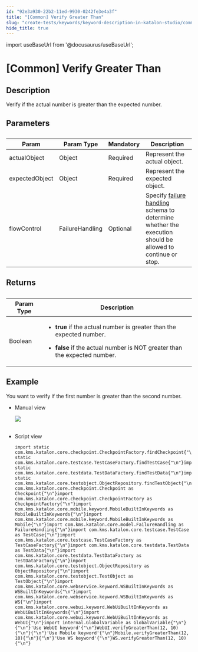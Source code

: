 ```yaml
---
id: "92e3a930-22b2-11ed-9930-0242fe3e4a3f"
title: "[Common] Verify Greater Than"
slug: "create-tests/keywords/keyword-description-in-katalon-studio/common-assertions/common-verify-greater-than"
hide_title: true
---
```

import useBaseUrl from '@docusaurus/useBaseUrl';


# <a id="id_0" class="anchor_top_offset"/><a id="ariaid-title1" class="anchor_top_offset"/>[Common] Verify Greater Than


## <a id="id_0__id_1" class="anchor_top_offset"/>Description  

              
<p xmlns="http://www.w3.org/1999/xhtml" className="p">Verify if the actual number is greater than the expected   number.</p> 
      

## <a id="id_0__id_2" class="anchor_top_offset"/>Parameters  

              
<table xmlns="http://www.w3.org/1999/xhtml" className="table anchor_top_offset" id="id_0__6ea75ad8-7d3c-4f55-bedc-b11f59d80bcb"><caption /><thead className="thead"><tr className><th className="entry anchor_top_offset" id="id_0__6ea75ad8-7d3c-4f55-bedc-b11f59d80bcb__entry__1">Param</th><th className="entry anchor_top_offset" id="id_0__6ea75ad8-7d3c-4f55-bedc-b11f59d80bcb__entry__2">Param Type</th><th className="entry anchor_top_offset" id="id_0__6ea75ad8-7d3c-4f55-bedc-b11f59d80bcb__entry__3">Mandatory</th><th className="entry anchor_top_offset" id="id_0__6ea75ad8-7d3c-4f55-bedc-b11f59d80bcb__entry__4">Description</th></tr></thead><tbody className="tbody"><tr className><td className="entry" headers="id_0__6ea75ad8-7d3c-4f55-bedc-b11f59d80bcb__entry__1 id_0__6ea75ad8-7d3c-4f55-bedc-b11f59d80bcb__entry__2 id_0__6ea75ad8-7d3c-4f55-bedc-b11f59d80bcb__entry__3 id_0__6ea75ad8-7d3c-4f55-bedc-b11f59d80bcb__entry__4 ">actualObject</td><td className="entry" headers="id_0__6ea75ad8-7d3c-4f55-bedc-b11f59d80bcb__entry__1 id_0__6ea75ad8-7d3c-4f55-bedc-b11f59d80bcb__entry__2 id_0__6ea75ad8-7d3c-4f55-bedc-b11f59d80bcb__entry__3 id_0__6ea75ad8-7d3c-4f55-bedc-b11f59d80bcb__entry__4 ">Object</td><td className="entry" headers="id_0__6ea75ad8-7d3c-4f55-bedc-b11f59d80bcb__entry__1 id_0__6ea75ad8-7d3c-4f55-bedc-b11f59d80bcb__entry__2 id_0__6ea75ad8-7d3c-4f55-bedc-b11f59d80bcb__entry__3 id_0__6ea75ad8-7d3c-4f55-bedc-b11f59d80bcb__entry__4 ">Required</td><td className="entry" headers="id_0__6ea75ad8-7d3c-4f55-bedc-b11f59d80bcb__entry__1 id_0__6ea75ad8-7d3c-4f55-bedc-b11f59d80bcb__entry__2 id_0__6ea75ad8-7d3c-4f55-bedc-b11f59d80bcb__entry__3 id_0__6ea75ad8-7d3c-4f55-bedc-b11f59d80bcb__entry__4 ">Represent the actual object.</td></tr><tr className><td className="entry" headers="id_0__6ea75ad8-7d3c-4f55-bedc-b11f59d80bcb__entry__1 id_0__6ea75ad8-7d3c-4f55-bedc-b11f59d80bcb__entry__2 id_0__6ea75ad8-7d3c-4f55-bedc-b11f59d80bcb__entry__3 id_0__6ea75ad8-7d3c-4f55-bedc-b11f59d80bcb__entry__4 ">expectedObject</td><td className="entry" headers="id_0__6ea75ad8-7d3c-4f55-bedc-b11f59d80bcb__entry__1 id_0__6ea75ad8-7d3c-4f55-bedc-b11f59d80bcb__entry__2 id_0__6ea75ad8-7d3c-4f55-bedc-b11f59d80bcb__entry__3 id_0__6ea75ad8-7d3c-4f55-bedc-b11f59d80bcb__entry__4 ">Object</td><td className="entry" headers="id_0__6ea75ad8-7d3c-4f55-bedc-b11f59d80bcb__entry__1 id_0__6ea75ad8-7d3c-4f55-bedc-b11f59d80bcb__entry__2 id_0__6ea75ad8-7d3c-4f55-bedc-b11f59d80bcb__entry__3 id_0__6ea75ad8-7d3c-4f55-bedc-b11f59d80bcb__entry__4 ">Required</td><td className="entry" headers="id_0__6ea75ad8-7d3c-4f55-bedc-b11f59d80bcb__entry__1 id_0__6ea75ad8-7d3c-4f55-bedc-b11f59d80bcb__entry__2 id_0__6ea75ad8-7d3c-4f55-bedc-b11f59d80bcb__entry__3 id_0__6ea75ad8-7d3c-4f55-bedc-b11f59d80bcb__entry__4 ">Represent the expected object.</td></tr><tr className><td className="entry" headers="id_0__6ea75ad8-7d3c-4f55-bedc-b11f59d80bcb__entry__1 id_0__6ea75ad8-7d3c-4f55-bedc-b11f59d80bcb__entry__2 id_0__6ea75ad8-7d3c-4f55-bedc-b11f59d80bcb__entry__3 id_0__6ea75ad8-7d3c-4f55-bedc-b11f59d80bcb__entry__4 ">flowControl</td><td className="entry" headers="id_0__6ea75ad8-7d3c-4f55-bedc-b11f59d80bcb__entry__1 id_0__6ea75ad8-7d3c-4f55-bedc-b11f59d80bcb__entry__2 id_0__6ea75ad8-7d3c-4f55-bedc-b11f59d80bcb__entry__3 id_0__6ea75ad8-7d3c-4f55-bedc-b11f59d80bcb__entry__4 ">FailureHandling</td><td className="entry" headers="id_0__6ea75ad8-7d3c-4f55-bedc-b11f59d80bcb__entry__1 id_0__6ea75ad8-7d3c-4f55-bedc-b11f59d80bcb__entry__2 id_0__6ea75ad8-7d3c-4f55-bedc-b11f59d80bcb__entry__3 id_0__6ea75ad8-7d3c-4f55-bedc-b11f59d80bcb__entry__4 ">Optional</td><td className="entry" headers="id_0__6ea75ad8-7d3c-4f55-bedc-b11f59d80bcb__entry__1 id_0__6ea75ad8-7d3c-4f55-bedc-b11f59d80bcb__entry__2 id_0__6ea75ad8-7d3c-4f55-bedc-b11f59d80bcb__entry__3 id_0__6ea75ad8-7d3c-4f55-bedc-b11f59d80bcb__entry__4 ">Specify <a className="xref" href="/docs/maintain/configure-failure-handling-settings-in-katalon-studio">failure handling</a> schema to         determine whether the execution should be allowed to continue or         stop.</td></tr></tbody></table> 
      

## <a id="id_0__id_3" class="anchor_top_offset"/>Returns 

              
<table xmlns="http://www.w3.org/1999/xhtml" className="table anchor_top_offset" id="id_0__e52c6f22-cbff-414b-ae4c-498147a1630b"><caption /><thead className="thead"><tr className><th className="entry anchor_top_offset" id="id_0__e52c6f22-cbff-414b-ae4c-498147a1630b__entry__1">Param Type</th><th className="entry anchor_top_offset" id="id_0__e52c6f22-cbff-414b-ae4c-498147a1630b__entry__2">Description</th></tr></thead><tbody className="tbody"><tr className><td className="entry" headers="id_0__e52c6f22-cbff-414b-ae4c-498147a1630b__entry__1 id_0__e52c6f22-cbff-414b-ae4c-498147a1630b__entry__2 ">Boolean</td><td className="entry" headers="id_0__e52c6f22-cbff-414b-ae4c-498147a1630b__entry__1 id_0__e52c6f22-cbff-414b-ae4c-498147a1630b__entry__2 ">         <ul className="ul"><li className="li">             <p className="p">               <strong className="ph b">true</strong> if the actual number is greater than               the expected number.</p>           </li><li className="li">             <p className="p">               <strong className="ph b">false</strong> if the actual number is NOT greater               than the expected number.</p>           </li></ul>       </td></tr></tbody></table> 
      

## <a id="id_0__id_4" class="anchor_top_offset"/>Example  

              
<p xmlns="http://www.w3.org/1999/xhtml" className="p">You want to verify if the first number is greater than the   second number.</p> 
      
<ul xmlns="http://www.w3.org/1999/xhtml" className="ul"><li className="li">     <p className="p">Manual view</p>     <p className="p">       <img className="image" src={useBaseUrl("https://github.com/katalon-studio/docs-images/raw/master/katalon-studio/docs/common-verify-greater-than/image2017-3-3-173A293A1.png")} /><br /><br />     </p>   </li><li className="li">     <p className="p">Script view </p>     <pre className="pre codeblock"><code>import static com.kms.katalon.core.checkpoint.CheckpointFactory.findCheckpoint{"\n"}import static com.kms.katalon.core.testcase.TestCaseFactory.findTestCase{"\n"}import static com.kms.katalon.core.testdata.TestDataFactory.findTestData{"\n"}import static com.kms.katalon.core.testobject.ObjectRepository.findTestObject{"\n"}import com.kms.katalon.core.checkpoint.Checkpoint as Checkpoint{"\n"}import com.kms.katalon.core.checkpoint.CheckpointFactory as CheckpointFactory{"\n"}import com.kms.katalon.core.mobile.keyword.MobileBuiltInKeywords as MobileBuiltInKeywords{"\n"}import com.kms.katalon.core.mobile.keyword.MobileBuiltInKeywords as Mobile{"\n"}import com.kms.katalon.core.model.FailureHandling as FailureHandling{"\n"}import com.kms.katalon.core.testcase.TestCase as TestCase{"\n"}import com.kms.katalon.core.testcase.TestCaseFactory as TestCaseFactory{"\n"}import com.kms.katalon.core.testdata.TestData as TestData{"\n"}import com.kms.katalon.core.testdata.TestDataFactory as TestDataFactory{"\n"}import com.kms.katalon.core.testobject.ObjectRepository as ObjectRepository{"\n"}import com.kms.katalon.core.testobject.TestObject as TestObject{"\n"}import com.kms.katalon.core.webservice.keyword.WSBuiltInKeywords as WSBuiltInKeywords{"\n"}import com.kms.katalon.core.webservice.keyword.WSBuiltInKeywords as WS{"\n"}import com.kms.katalon.core.webui.keyword.WebUiBuiltInKeywords as WebUiBuiltInKeywords{"\n"}import com.kms.katalon.core.webui.keyword.WebUiBuiltInKeywords as WebUI{"\n"}import internal.GlobalVariable as GlobalVariable{"\n"}{"\n"}'Use WebUI keyword'{"\n"}WebUI.verifyGreaterThan(12, 10){"\n"}{"\n"}'Use Mobile keyword'{"\n"}Mobile.verifyGreaterThan(12, 10){"\n"}{"\n"}'Use WS keyword'{"\n"}WS.verifyGreaterThan(12, 10){"\n"}</code></pre>   </li></ul> 
      
